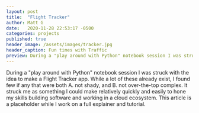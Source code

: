 ```yaml
---
layout: post
title:  "Flight Tracker"
author: Matt G
date:   2020-11-28 22:53:17 -0500
categories: projects
published: true
header_image: /assets/images/tracker.jpg
header_caption: Fun times with Traffic
preview: During a "play around with Python" notebook session I was struck with the idea to make a Flight Tracker app. While a lot of these already exist, I found few if any that were both A. not shady, and B. not over-the-top complex. It struck me as something I could make relatively quickly and easily to hone my skills building software and working in a cloud ecosystem. This article is a placeholder while I work on a full explainer and tutorial.
---
```

During a "play around with Python" notebook session I was struck with the idea to make a Flight Tracker app. While a lot of these already exist, I found few if any that were both A. not shady, and B. not over-the-top complex. It struck me as something I could make relatively quickly and easily to hone my skills building software and working in a cloud ecosystem. This article is a placeholder while I work on a full explainer and tutorial.